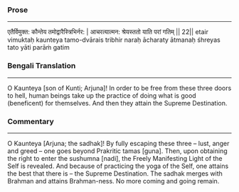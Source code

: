 ### Prose 
 --- 
एतैर्विमुक्त: कौन्तेय तमोद्वारैस्त्रिभिर्नर: |
आचरत्यात्मन: श्रेयस्ततो याति परां गतिम् || 22||
etair vimuktaḥ kaunteya tamo-dvārais tribhir naraḥ
ācharaty ātmanaḥ śhreyas tato yāti parāṁ gatim

### Bengali Translation 
 --- 
O Kaunteya [son of Kunti; Arjuna]! In order to be free from these three doors to hell, human beings take up the practice of doing what is good (beneficent) for themselves. And then they attain the Supreme Destination.

### Commentary 
 --- 
O Kaunteya [Arjuna; the sadhak]! By fully escaping these three – lust, anger and greed – one goes beyond Prakritic tamas [guna]. Then, upon obtaining the right to enter the sushumna [nadi], the Freely Manifesting Light of the Self is revealed. And because of practicing the yoga of the Self, one attains the best that there is – the Supreme Destination. The sadhak merges with Brahman and attains Brahman-ness. No more coming and going remain.